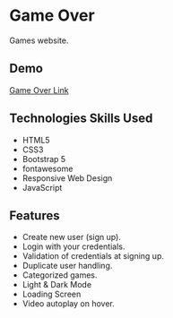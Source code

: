 <h1> Game Over</h1>
<span>Games website.</span>
<h2>Demo</h2>
<a href="https://ahmedmabrouk84.github.io/Game_Over/"> Game Over Link</a>
<h2>Technologies Skills Used</h2>
<ul>
  <li>HTML5</li>
  <li>CSS3</li>
  <li>Bootstrap 5</li>
  <li>fontawesome</li>
  <li>Responsive Web Design</li>
  <li>JavaScript</li>
</ul>
<h2>Features</h2>
<ul>
  <li>Create new user (sign up).</li>
  <li>Login with your credentials.</li>
  <li>Validation of credentials at signing up.</li>
  <li>Duplicate user handling.</li>
  <li>Categorized games.</li>
  <li>Light & Dark Mode</li>
  <li>Loading Screen</li>
  <li>Video autoplay on hover.</li>
</ul>

